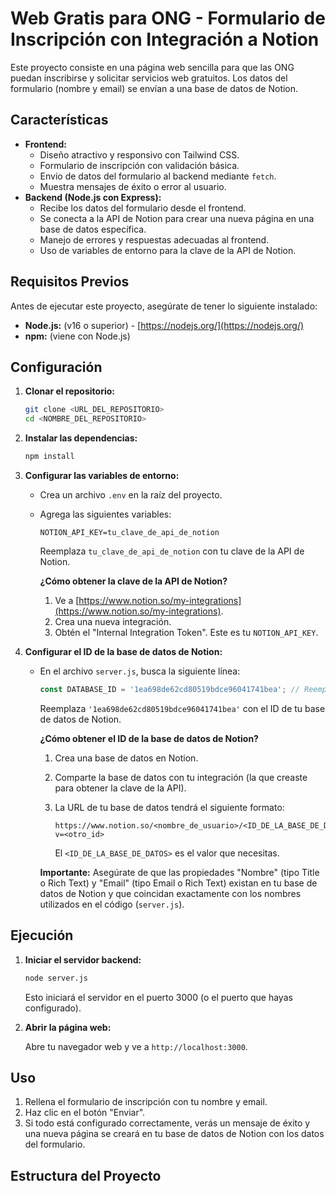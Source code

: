 # Web Gratis para ONG - Formulario de Inscripción con Integración a Notion

Este proyecto consiste en una página web sencilla para que las ONG puedan inscribirse y solicitar servicios web gratuitos. Los datos del formulario (nombre y email) se envían a una base de datos de Notion.

## Características

*   **Frontend:**
    *   Diseño atractivo y responsivo con Tailwind CSS.
    *   Formulario de inscripción con validación básica.
    *   Envío de datos del formulario al backend mediante `fetch`.
    *   Muestra mensajes de éxito o error al usuario.
*   **Backend (Node.js con Express):**
    *   Recibe los datos del formulario desde el frontend.
    *   Se conecta a la API de Notion para crear una nueva página en una base de datos específica.
    *   Manejo de errores y respuestas adecuadas al frontend.
    *   Uso de variables de entorno para la clave de la API de Notion.

## Requisitos Previos

Antes de ejecutar este proyecto, asegúrate de tener lo siguiente instalado:

*   **Node.js:** (v16 o superior) - [https://nodejs.org/](https://nodejs.org/)
*   **npm:** (viene con Node.js)

## Configuración

1.  **Clonar el repositorio:**

    ```bash
    git clone <URL_DEL_REPOSITORIO>
    cd <NOMBRE_DEL_REPOSITORIO>
    ```

2.  **Instalar las dependencias:**

    ```bash
    npm install
    ```

3.  **Configurar las variables de entorno:**

    *   Crea un archivo `.env` en la raíz del proyecto.
    *   Agrega las siguientes variables:

        ```
        NOTION_API_KEY=tu_clave_de_api_de_notion
        ```

        Reemplaza `tu_clave_de_api_de_notion` con tu clave de la API de Notion.

        **¿Cómo obtener la clave de la API de Notion?**

        1.  Ve a [https://www.notion.so/my-integrations](https://www.notion.so/my-integrations).
        2.  Crea una nueva integración.
        3.  Obtén el "Internal Integration Token".  Este es tu `NOTION_API_KEY`.

4.  **Configurar el ID de la base de datos de Notion:**

    *   En el archivo `server.js`, busca la siguiente línea:

        ```javascript
        const DATABASE_ID = '1ea698de62cd80519bdce96041741bea'; // Reemplaza con tu ID
        ```

        Reemplaza `'1ea698de62cd80519bdce96041741bea'` con el ID de tu base de datos de Notion.

        **¿Cómo obtener el ID de la base de datos de Notion?**

        1.  Crea una base de datos en Notion.
        2.  Comparte la base de datos con tu integración (la que creaste para obtener la clave de la API).
        3.  La URL de tu base de datos tendrá el siguiente formato:

            ```
            https://www.notion.so/<nombre_de_usuario>/<ID_DE_LA_BASE_DE_DATOS>?v=<otro_id>
            ```

            El `<ID_DE_LA_BASE_DE_DATOS>` es el valor que necesitas.

        **Importante:** Asegúrate de que las propiedades "Nombre" (tipo Title o Rich Text) y "Email" (tipo Email o Rich Text) existan en tu base de datos de Notion y que coincidan exactamente con los nombres utilizados en el código (`server.js`).

## Ejecución

1.  **Iniciar el servidor backend:**

    ```bash
    node server.js
    ```

    Esto iniciará el servidor en el puerto 3000 (o el puerto que hayas configurado).

2.  **Abrir la página web:**

    Abre tu navegador web y ve a `http://localhost:3000`.

## Uso

1.  Rellena el formulario de inscripción con tu nombre y email.
2.  Haz clic en el botón "Enviar".
3.  Si todo está configurado correctamente, verás un mensaje de éxito y una nueva página se creará en tu base de datos de Notion con los datos del formulario.

## Estructura del Proyecto
